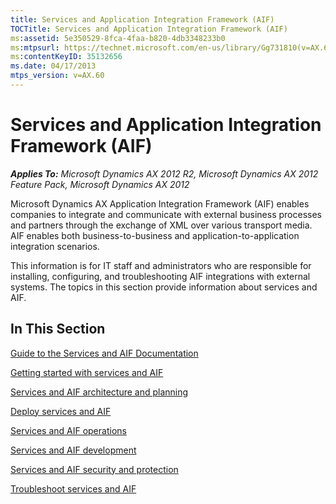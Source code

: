 ```yaml
---
title: Services and Application Integration Framework (AIF)
TOCTitle: Services and Application Integration Framework (AIF)
ms:assetid: 5e350529-8fca-4faa-b820-4db3348233b0
ms:mtpsurl: https://technet.microsoft.com/en-us/library/Gg731810(v=AX.60)
ms:contentKeyID: 35132656
ms.date: 04/17/2013
mtps_version: v=AX.60
---
```


# Services and Application Integration Framework (AIF) 


_**Applies To:** Microsoft Dynamics AX 2012 R2, Microsoft Dynamics AX 2012 Feature Pack, Microsoft Dynamics AX 2012_

Microsoft Dynamics AX Application Integration Framework (AIF) enables companies to integrate and communicate with external business processes and partners through the exchange of XML over various transport media. AIF enables both business-to-business and application-to-application integration scenarios.

This information is for IT staff and administrators who are responsible for installing, configuring, and troubleshooting AIF integrations with external systems. The topics in this section provide information about services and AIF.






## In This Section

[Guide to the Services and AIF Documentation](guide-to-the-services-and-aif-documentation.md)

[Getting started with services and AIF](getting-started-with-services-and-aif.md)

[Services and AIF architecture and planning](services-and-aif-architecture-and-planning.md)

[Deploy services and AIF](deploy-services-and-aif.md)

[Services and AIF operations](services-and-aif-operations.md)

[Services and AIF development](services-and-aif-development.md)

[Services and AIF security and protection](services-and-aif-security-and-protection.md)

[Troubleshoot services and AIF](troubleshoot-services-and-aif.md)


